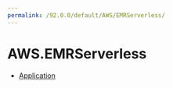 ```yaml
---
permalink: /92.0.0/default/AWS/EMRServerless/
---
```


# AWS.EMRServerless



* [Application](Application.md)